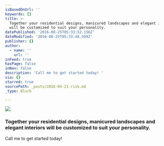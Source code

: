 ```yaml
---
isBasedOnUrl: ''
keywords: []
title: >-
  Together your residential designs, manicured landscapes and elegant interiors
  will be customized to suit your personality.
datePublished: '2016-08-25T05:33:52.156Z'
dateModified: '2016-08-25T05:33:48.509Z'
publisher: {}
author:
  - name: ''
    url: ''
inFeed: true
hasPage: false
inNav: false
description: 'Call me to get started today! '
via: {}
starred: true
sourcePath: _posts/2016-04-21-risk.md
_type: Blurb

---
```

![. ](https://the-grid-user-content.s3-us-west-2.amazonaws.com/c7cd289e-0cee-456f-af50-ff7582bfa0c8.jpg)

### Together your residential designs, manicured landscapes and elegant interiors will be customized to suit your personality.

Call me to get started today!
